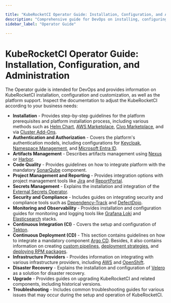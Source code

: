 ```yaml
---

title: "KubeRocketCI Operator Guide: Installation, Configuration, and Administration"
description: "Comprehensive guide for DevOps on installing, configuring, and administering KubeRocketCI. Includes information on platform support, authentication, artifacts management, code quality, project management, secrets management, security, monitoring, CI/CD, infrastructure providers, disaster recovery, upgrades, and troubleshooting."
sidebar_label: "Operator Guide"

---
```

<!-- markdownlint-disable MD025 -->

# KubeRocketCI Operator Guide: Installation, Configuration, and Administration

<head>
  <link rel="canonical" href="https://docs.kuberocketci.io/docs/operator-guide/" />
</head>

The Operator guide is intended for DevOps and provides information on KubeRocketCI installation, configuration and customization, as well as the platform support. Inspect the documentation to adjust the KubeRocketCI according to your business needs:

* **Installation** - Provides step-by-step guidelines for the platform prerequisites and platform installation process, including various methods such as [Helm Chart](./install-kuberocketci.md), [AWS Marketplace](./aws-marketplace-install.md), [Civo Marketplace](./install-via-civo.md), and via [Cluster Add-Ons](./add-ons-overview.md).
* **Authentication and Authorization** - Covers the platform's authentication models, including configurations for [Keycloak](auth/keycloak.md), [Namespace Management](auth/namespace-management.md), and [Microsoft Entra ID](microsoft-entra/oidc-authentication-overview.md).
* **Artifacts Management** - Describes artifacts management using [Nexus](artifacts-management/nexus-image-registry.md) or [Harbor](artifacts-management/harbor-installation.md).
* **Code Quality** - Provides guidelines on how to integrate platform with the mandatory [SonarQube](code-quality/sonarqube.md) component.
* **Project Management and Reporting** - Provides integration options with project management tools like [Jira](project-management-and-reporting/jira-integration.md) and [ReportPortal](project-management-and-reporting/install-reportportal.md).
* **Secrets Management** - Explains the installation and integration of the [External Secrets Operator](secrets-management/install-external-secrets-operator.md).
* **Security and Compliance** - Includes guides on integrating security and compliance tools such as [Dependency-Track](devsecops/dependency-track.md) and [DefectDojo](devsecops/defectdojo.md).
* **Monitoring and Observability** - Provides installation and configuration guides for monitoring and logging tools like [Grafana Loki](monitoring-and-observability/install-loki.md) and [Elasticsearch](monitoring-and-observability/kibana-ilm-rollover.md) stacks.
* **Continuous Integration (CI)** - Covers the setup and configuration of [Tekton](ci/tekton-overview.md).
* **Continuous Deployment (CD)** - This section contains guidelines on how to integrate a mandatory component [Argo CD](cd/argocd-integration.md). Besides, it also contains information on creating [custom pipelines](cd/customize-deploy-pipeline.md), [deployment strategies](cd/auto-stable-trigger-type.md), and [deploying RPM packages](cd/deploy-rpm.md).
* **Infrastructure Providers** - Provides information on integrating with various infrastructure providers, including [AWS](deploy-aws-eks.md) and [OpenShift](infrastructure-providers/okd/deploy-okd-4.10.md).
* **Disaster Recovery** - Explains the installation and configuration of [Velero](disaster-recovery/install-velero.md) as a solution for disaster recovery.
* **Upgrade** - Provides guides on upgrading KubeRocketCI and related components, including historical versions.
* **Troubleshooting** - Includes common troubleshooting guides for various issues that may occur during the setup and operation of KubeRocketCI.
